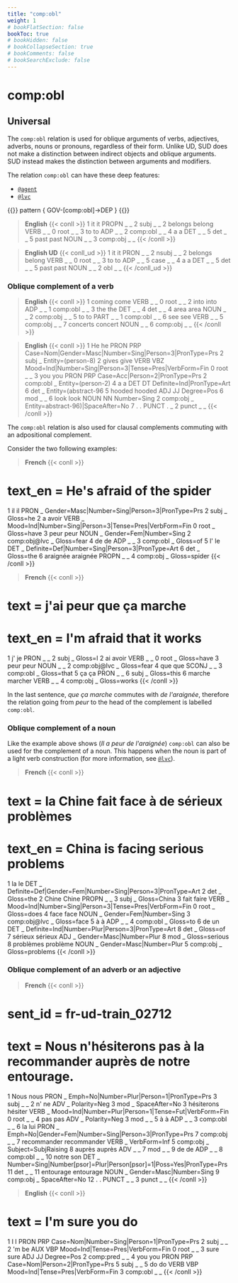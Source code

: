 ```yaml
---
title: "comp:obl"
weight: 1
# bookFlatSection: false
bookToc: true
# bookHidden: false
# bookCollapseSection: true
# bookComments: false
# bookSearchExclude: false
---
```


# comp:obl

## Universal 

The `comp:obl` relation is used for oblique arguments of verbs, adjectives, adverbs, nouns or pronouns, regardless of their form. Unlike UD, SUD does not make a distinction between indirect objects and oblique arguments. SUD instead makes the distinction between arguments and modifiers.

The relation `comp:obl` can have these deep features:
- [`@agent`](../../Deep/agent.md)
- [`@lvc`](../../Deep/lvc.md)

{{<grew>}}
pattern { GOV-[comp:obl]->DEP }
{{</grew>}}

> **English**
{{< conll >}}
1	it	it	PROPN	_	_	2	subj	_	_
2	belongs	belong	VERB	_	_	0	root	_	_
3	to	to	ADP	_	_	2	comp:obl	_	_
4	a	a	DET	_	_	5	det	_	_
5	past	past	NOUN	_	_	3	comp:obj	_	_
{{< /conll >}}

> **English UD**
{{< conll_ud >}}
1	it	it	PRON	_	_	2	nsubj	_	_
2	belongs	belong	VERB	_	_	0	root	_	_
3	to	to	ADP	_	_	5	case	_	_
4	a	a	DET	_	_	5	det	_	_
5	past	past	NOUN	_	_	2	obl	_	_
{{< /conll_ud >}}



### Oblique complement of a verb

> **English**
{{< conll >}}
1	coming	come	VERB	_	_	0	root	_	_
2	into	into	ADP	_	_	1	comp:obl	_	_
3	the	the	DET	_	_	4	det	_	_
4	area	area	NOUN	_	_	2	comp:obj	_	_
5	to	to	PART	_	_	1	comp:obl	_	_
6	see	see	VERB	_	_	5	comp:obj	_	_
7	concerts	concert	NOUN	_	_	6	comp:obj	_	_
{{< /conll >}}

> **English**
{{< conll >}}
1	He	he	PRON	PRP	Case=Nom|Gender=Masc|Number=Sing|Person=3|PronType=Prs	2	subj	_	Entity=(person-8)
2	gives	give	VERB	VBZ	Mood=Ind|Number=Sing|Person=3|Tense=Pres|VerbForm=Fin	0	root	_	_
3	you	you	PRON	PRP	Case=Acc|Person=2|PronType=Prs	2	comp:obl	_	Entity=(person-2)
4	a	a	DET	DT	Definite=Ind|PronType=Art	6	det	_	Entity=(abstract-96
5	hooded	hooded	ADJ	JJ	Degree=Pos	6	mod	_	_
6	look	look	NOUN	NN	Number=Sing	2	comp:obj	_	Entity=abstract-96)|SpaceAfter=No
7	.	.	PUNCT	.	_	2	punct	_	_
{{< /conll >}}


The `comp:obl` relation is also used for clausal complements commuting with an adpositional complement.

Consider the two following examples:


> **French**
{{< conll >}}
# text_en = He's afraid of the spider
1	il	il	PRON	_	Gender=Masc|Number=Sing|Person=3|PronType=Prs	2	subj	_	Gloss=he
2	a	avoir	VERB	_	Mood=Ind|Number=Sing|Person=3|Tense=Pres|VerbForm=Fin	0	root	_	Gloss=have
3	peur	peur	NOUN	_	Gender=Fem|Number=Sing	2	comp:obj@lvc	_	Gloss=fear
4	de	de	ADP	_	_	3	comp:obl	_	Gloss=of
5	l'	le	DET	_	Definite=Def|Number=Sing|Person=3|PronType=Art	6	det	_	Gloss=the
6	araignée	araignée	PROPN	_	_	4	comp:obj	_	Gloss=spider
{{< /conll >}}

> **French**
{{< conll >}}
# text = j'ai peur que ça marche
# text_en = I'm afraid that it works
1	j'	je	PRON	_	_	2	subj	_	Gloss=I
2	ai	avoir	VERB	_	_	0	root	_	Gloss=have
3	peur	peur	NOUN	_	_	2	comp:obj@lvc	_	Gloss=fear
4	que	que	SCONJ	_	_	3	comp:obl	_	Gloss=that
5	ça	ça	PRON	_	_	6	subj	_	Gloss=this
6	marche	marcher	VERB	_	_	4	comp:obj	_	Gloss=works
{{< /conll >}}

In the last sentence, *que ça marche* commutes with *de l'araignée*, therefore the relation going from *peur* to the head of the complement is labelled `comp:obl`.

### Oblique complement of a noun

Like the example above shows (*Il a peur de l'araignée*) `comp:obl` can also be used for the complement of a noun.
This happens when the noun is part of a light verb construction (for more information, see [`@lvc`](../../Deep/lvc.md)).

> **French**
{{< conll >}}
# text = la Chine fait face à de sérieux problèmes
# text_en = China is facing serious problems
1	la	le	DET	_	Definite=Def|Gender=Fem|Number=Sing|Person=3|PronType=Art	2	det	_	Gloss=the
2	Chine	Chine	PROPN	_	_	3	subj	_	Gloss=China
3	fait	faire	VERB	_	Mood=Ind|Number=Sing|Person=3|Tense=Pres|VerbForm=Fin	0	root	_	Gloss=does
4	face	face	NOUN	_	Gender=Fem|Number=Sing	3	comp:obj@lvc	_	Gloss=face
5	à	à	ADP	_	_	4	comp:obl	_	Gloss=to
6	de	un	DET	_	Definite=Ind|Number=Plur|Person=3|PronType=Art	8	det	_	Gloss=of
7	sérieux	sérieux	ADJ	_	Gender=Masc|Number=Plur	8	mod	_	Gloss=serious
8	problèmes	problème	NOUN	_	Gender=Masc|Number=Plur	5	comp:obj	_	Gloss=problems
{{< /conll >}}

### Oblique complement of an adverb or an adjective

> **French**
{{< conll >}}
# sent_id = fr-ud-train_02712
# text = Nous n'hésiterons pas à la recommander auprès de notre entourage.
1	Nous	nous	PRON	_	Emph=No|Number=Plur|Person=1|PronType=Prs	3	subj	_	_
2	n'	ne	ADV	_	Polarity=Neg	3	mod	_	SpaceAfter=No
3	hésiterons	hésiter	VERB	_	Mood=Ind|Number=Plur|Person=1|Tense=Fut|VerbForm=Fin	0	root	_	_
4	pas	pas	ADV	_	Polarity=Neg	3	mod	_	_
5	à	à	ADP	_	_	3	comp:obl	_	_
6	la	lui	PRON	_	Emph=No|Gender=Fem|Number=Sing|Person=3|PronType=Prs	7	comp:obj	_	_
7	recommander	recommander	VERB	_	VerbForm=Inf	5	comp:obj	_	Subject=SubjRaising
8	auprès	auprès	ADV	_	_	7	mod	_	_
9	de	de	ADP	_	_	8	comp:obl	_	_
10	notre	son	DET	_	Number=Sing|Number[psor]=Plur|Person[psor]=1|Poss=Yes|PronType=Prs	11	det	_	_
11	entourage	entourage	NOUN	_	Gender=Masc|Number=Sing	9	comp:obj	_	SpaceAfter=No
12	.	.	PUNCT	_	_	3	punct	_	_
{{< /conll >}}

> **English**
{{< conll >}}
# text = I'm sure you do
1	I	I	PRON	PRP	Case=Nom|Number=Sing|Person=1|PronType=Prs	2	subj	_	_
2	'm	be	AUX	VBP	Mood=Ind|Tense=Pres|VerbForm=Fin	0	root	_	_
3	sure	sure	ADJ	JJ	Degree=Pos	2	comp:pred	_	_
4	you	you	PRON	PRP	Case=Nom|Person=2|PronType=Prs	5	subj	_	_
5	do	do	VERB	VBP	Mood=Ind|Tense=Pres|VerbForm=Fin	3	comp:obl	_	_
{{< /conll >}}









